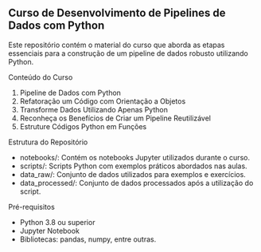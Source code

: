 ## Curso de Desenvolvimento de Pipelines de Dados com Python ##
Este repositório contém o material do curso que aborda as etapas essenciais para a construção de um pipeline de dados robusto utilizando Python.

Conteúdo do Curso
1. Pipeline de Dados com Python
2. Refatoração um Código com Orientação a Objetos
3. Transforme Dados Utilizando Apenas Python
4. Reconheça os Benefícios de Criar um Pipeline Reutilizável
5. Estruture Códigos Python em Funções

Estrutura do Repositório
* notebooks/: Contém os notebooks Jupyter utilizados durante o curso.
* scripts/: Scripts Python com exemplos práticos abordados nas aulas.
* data_raw/: Conjunto de dados utilizados para exemplos e exercícios.
* data_processed/: Conjunto de dados processados após a utilização do script.

Pré-requisitos
* Python 3.8 ou superior
* Jupyter Notebook
* Bibliotecas: pandas, numpy, entre outras.
